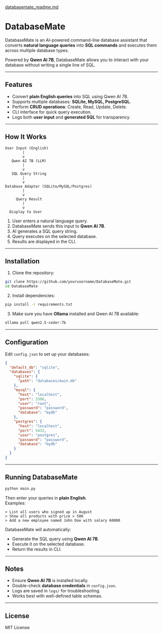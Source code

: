 [databasemate_readme.md](https://github.com/user-attachments/files/22177733/databasemate_readme.md)
# DatabaseMate

DatabaseMate is an AI-powered command-line database assistant that converts **natural language queries** into **SQL commands** and executes them across multiple database types.

Powered by **Qwen AI 7B**, DatabaseMate allows you to interact with your database without writing a single line of SQL.

---

## Features
- Convert **plain English queries** into SQL using Qwen AI 7B.
- Supports multiple databases: **SQLite, MySQL, PostgreSQL**.
- Perform **CRUD operations**: Create, Read, Update, Delete.
- CLI interface for quick query execution.
- Logs both **user input** and **generated SQL** for transparency.

---

## How It Works

```
User Input (English)
        |
        v
   Qwen AI 7B (LLM)
        |
        v
   SQL Query String
        |
        v
Database Adapter (SQLite/MySQL/Postgres)
        |
        v
     Query Result
        |
        v
  Display to User
```

1. User enters a natural language query.
2. DatabaseMate sends this input to **Qwen AI 7B**.
3. AI generates a SQL query string.
4. Query executes on the selected database.
5. Results are displayed in the CLI.

---

## Installation

1. Clone the repository:
```bash
git clone https://github.com/yourusername/DatabaseMate.git
cd DatabaseMate
```

2. Install dependencies:
```bash
pip install -r requirements.txt
```

3. Make sure you have **Ollama** installed and Qwen AI 7B available:
```bash
ollama pull qwen2.5-coder:7b
```

---

## Configuration

Edit `config.json` to set up your databases:

```json
{
  "default_db": "sqlite",
  "databases": {
    "sqlite": {
      "path": "databases/main.db"
    },
    "mysql": {
      "host": "localhost",
      "port": 3306,
      "user": "root",
      "password": "password",
      "database": "mydb"
    },
    "postgres": {
      "host": "localhost",
      "port": 5432,
      "user": "postgres",
      "password": "password",
      "database": "mydb"
    }
  }
}
```

---

## Running DatabaseMate

```bash
python main.py
```

Then enter your queries in **plain English**.  
Examples:
```
> List all users who signed up in August
> Show all products with price > 500
> Add a new employee named John Doe with salary 60000
```

DatabaseMate will automatically:
- Generate the SQL query using **Qwen AI 7B**.
- Execute it on the selected database.
- Return the results in CLI.

---

## Notes
- Ensure **Qwen AI 7B** is installed locally.
- Double-check **database credentials** in `config.json`.
- Logs are saved in `logs/` for troubleshooting.
- Works best with well-defined table schemas.

---

## License
MIT License

